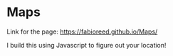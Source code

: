 # Maps

Link for the page:
https://fabioreed.github.io/Maps/

I build this using Javascript to figure out your location!
